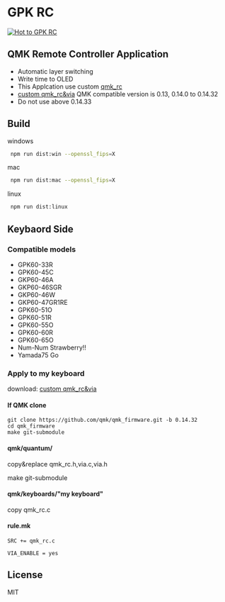 # GPK RC
[![Hot to GPK RC](https://github.com/darakuneko/gpk_rc/raw/main/img/how_to_use_gpk_rc.gif)](https://youtu.be/g3gRi1g3p_s)

## QMK Remote Controller Application

- Automatic layer switching
- Write time to OLED
- This Applcation use custom [qmk_rc](https://github.com/mmalecki/qmk_rc)
- [custom qmk_rc&via](https://github.com/darakuneko/keyboard/tree/main/qmk/custom_qmkrc) QMK compatible
  version is 0.13, 0.14.0 to 0.14.32
- Do not use above 0.14.33  

## Build

windows

```sh
 npm run dist:win --openssl_fips=X
```

mac

```sh
 npm run dist:mac --openssl_fips=X
```

linux

```sh
 npm run dist:linux
```

## Keybaord Side

### Compatible models
- GPK60-33R
- GPK60-45C
- GKP60-46A
- GKP60-46SGR
- GKP60-46W
- GKP60-47GR1RE
- GPK60-51O
- GPK60-51R
- GPK60-55O
- GPK60-60R
- GPK60-65O
- Num-Num Strawberry!!
- Yamada75 Go

### Apply to my keyboard

download: [custom qmk_rc&via](https://github.com/darakuneko/keyboard/tree/main/qmk/custom_qmkrc)

#### If QMK clone

```
git clone https://github.com/qmk/qmk_firmware.git -b 0.14.32
cd qmk_firmware
make git-submodule
```

#### qmk/quantum/

copy&replace qmk_rc.h,via.c,via.h

make git-submodule
#### qmk/keyboards/"my keyboard"

copy qmk_rc.c

#### rule.mk

```SRC += qmk_rc.c```

```VIA_ENABLE = yes```

  
## License

MIT
